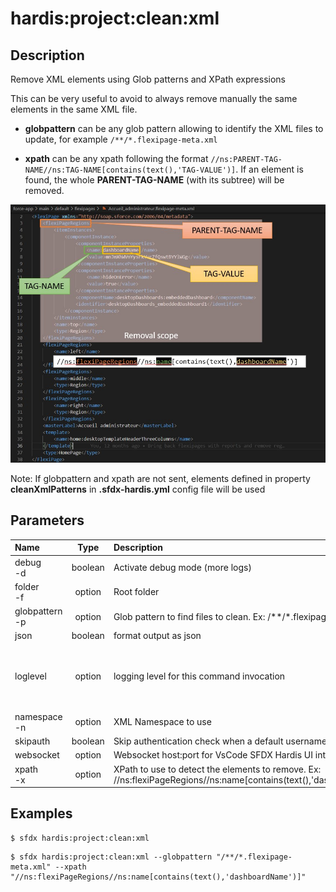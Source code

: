 <!-- This file has been generated with command 'sfdx hardis:doc:plugin:generate'. Please do not update it manually or it may be overwritten -->
# hardis:project:clean:xml

## Description

Remove XML elements using Glob patterns and XPath expressions
  
This can be very useful to avoid to always remove manually the same elements in the same XML file.

- **globpattern** can be any glob pattern allowing to identify the XML files to update, for example `/**/*.flexipage-meta.xml`

- **xpath** can be any xpath following the format `//ns:PARENT-TAG-NAME//ns:TAG-NAME[contains(text(),'TAG-VALUE')]`. If an element is found, the whole **PARENT-TAG-NAME** (with its subtree) will be removed.

![How to build cleaning XPath](https://github.com/hardisgroupcom/sfdx-hardis/raw/main/docs/assets/images/doc-clean-xml.jpg)

Note: If globpattern and xpath are not sent, elements defined in property **cleanXmlPatterns** in **.sfdx-hardis.yml** config file will be used
  
  

## Parameters

|Name|Type|Description|Default|Required|Options|
|:---|:--:|:----------|:-----:|:------:|:-----:|
|debug<br/>-d|boolean|Activate debug mode (more logs)||||
|folder<br/>-f|option|Root folder|force-app|||
|globpattern<br/>-p|option|Glob pattern to find files to clean. Ex: /**/*.flexipage-meta.xml||||
|json|boolean|format output as json||||
|loglevel|option|logging level for this command invocation|warn||trace<br/>debug<br/>info<br/>warn<br/>error<br/>fatal|
|namespace<br/>-n|option|XML Namespace to use|http://soap.sforce.com/2006/04/metadata|||
|skipauth|boolean|Skip authentication check when a default username is required||||
|websocket|option|Websocket host:port for VsCode SFDX Hardis UI integration||||
|xpath<br/>-x|option|XPath to use to detect the elements to remove. Ex: //ns:flexiPageRegions//ns:name[contains(text(),'dashboardName')]||||

## Examples

```shell
$ sfdx hardis:project:clean:xml
```

```shell
$ sfdx hardis:project:clean:xml --globpattern "/**/*.flexipage-meta.xml" --xpath "//ns:flexiPageRegions//ns:name[contains(text(),'dashboardName')]"
```


